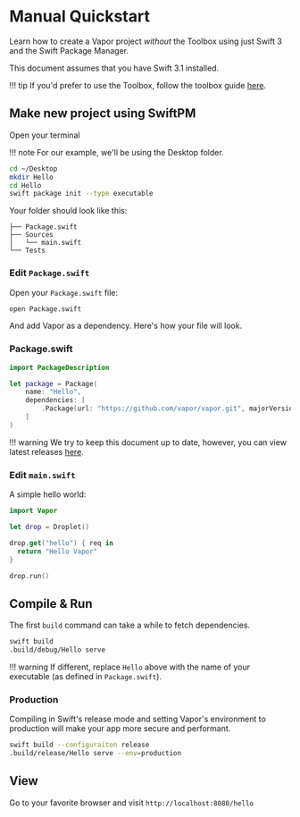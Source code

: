 # Manual Quickstart

Learn how to create a Vapor project _without_ the Toolbox using just Swift 3 and the Swift Package Manager.

This document assumes that you have Swift 3.1 installed.

!!! tip
    If you'd prefer to use the Toolbox, follow the toolbox guide [here](hello-world.md).

## Make new project using SwiftPM

Open your terminal

!!! note
    For our example, we'll be using the Desktop folder.

```bash
cd ~/Desktop
mkdir Hello
cd Hello
swift package init --type executable
```

Your folder should look like this:

```
├── Package.swift
├── Sources
│   └── main.swift
└── Tests
```

### Edit `Package.swift`

Open your `Package.swift` file:

```bash
open Package.swift
```

And add Vapor as a dependency. Here's how your file will look.

### Package.swift

```swift
import PackageDescription

let package = Package(
    name: "Hello",
    dependencies: [
        .Package(url: "https://github.com/vapor/vapor.git", majorVersion: 2)
    ]
)
```

!!! warning
    We try to keep this document up to date, however, you can view latest releases [here](https://github.com/vapor/vapor/releases).

### Edit `main.swift`

A simple hello world:

```swift
import Vapor

let drop = Droplet()

drop.get("hello") { req in
  return "Hello Vapor"
}

drop.run()
```

## Compile & Run

The first `build` command can take a while to fetch dependencies.

```bash
swift build
.build/debug/Hello serve
```

!!! warning
    If different, replace `Hello` above with the name of your executable (as defined in `Package.swift`).

### Production

Compiling in Swift's release mode and setting Vapor's environment to production will make your app more secure and performant.

```sh
swift build --configuraiton release
.build/release/Hello serve --env=production
```

## View

Go to your favorite browser and visit `http://localhost:8080/hello`
